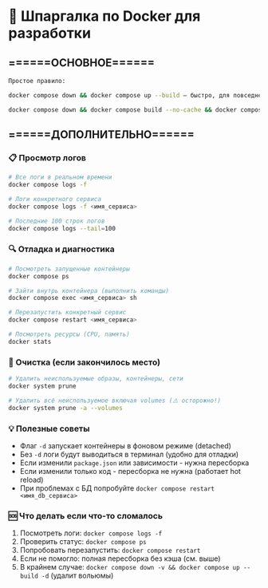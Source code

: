 # 🐳 Шпаргалка по Docker для разработки

## ======ОСНОВНОЕ======

```bash
Простое правило:

docker compose down && docker compose up --build — быстро, для повседневной разработки

docker compose down && docker compose build --no-cache && docker compose up -d — медленно, но гарантированно "чисто" когда что-то странное происходит (изменения не приминились)
```

## ======ДОПОЛНИТЕЛЬНО======

### 📋 Просмотр логов

```bash
# Все логи в реальном времени
docker compose logs -f

# Логи конкретного сервиса
docker compose logs -f <имя_сервиса>

# Последние 100 строк логов
docker compose logs --tail=100
```


### 🔍 Отладка и диагностика

```bash
# Посмотреть запущенные контейнеры
docker compose ps

# Зайти внутрь контейнера (выполнить команды)
docker compose exec <имя_сервиса> sh

# Перезапустить конкретный сервис
docker compose restart <имя_сервиса>

# Посмотреть ресурсы (CPU, память)
docker stats
```

### 🧹 Очистка (если закончилось место)

```bash
# Удалить неиспользуемые образы, контейнеры, сети
docker system prune

# Удалить всё неиспользуемое включая volumes (⚠️ осторожно!)
docker system prune -a --volumes
```

### 💡 Полезные советы

- Флаг `-d` запускает контейнеры в фоновом режиме (detached)
- Без `-d` логи будут выводиться в терминал (удобно для отладки)
- Если изменили `package.json` или зависимости - нужна пересборка
- Если изменили только код - пересборка не нужна (работает hot reload)
- При проблемах с БД попробуйте `docker compose restart <имя_db_сервиса>`

### 🆘 Что делать если что-то сломалось

1. Посмотреть логи: `docker compose logs -f`
2. Проверить статус: `docker compose ps`
3. Попробовать перезапустить: `docker compose restart`
4. Если не помогло: полная пересборка без кэша (см. выше)
5. В крайнем случае: `docker compose down -v && docker compose up --build -d` (удалит вольюмы)